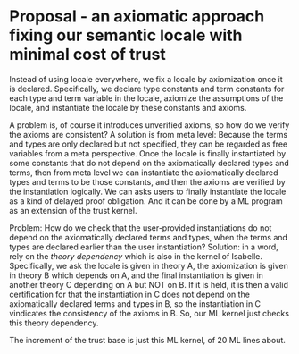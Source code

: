 Proposal - an axiomatic approach fixing our semantic locale with minimal cost of trust
====

Instead of using locale everywhere, we fix a locale by axiomization once it is declared.
Specifically, we declare type constants and term constants for each type and term variable in the locale, axiomize the assumptions of the locale, and instantiate the locale by these constants and axioms.

A problem is, of course it introduces unverified axioms, so how do we verify the axioms are consistent?
A solution is from meta level:
Because the terms and types are only declared but not specified, they can be regarded as free variables from a meta perspective.
Once the locale is finally instantiated by some constants that do not depend on the axiomatically declared types and terms, then from meta level we can instantiate the axiomatically declared types and terms to be those constants, and then the axioms are verified by the instantiation logically.
We can asks users to finally instantiate the locale as a kind of delayed proof obligation.
And it can be done by a ML program as an extension of the trust kernel.

Problem: How do we check that the user-provided instantiations do not depend on the axiomatically declared terms and types, when the terms and types are declared earlier than the user instantiation?
Solution: in a word, rely on the *theory dependency* which is also in the kernel of Isabelle.
Specifically, we ask the locale is given in theory A, the axiomization is given in theory B which depends on A, and the final instantiation is given in another theory C depending on A but NOT on B.
If it is held, it is then a valid certification for that the instantiation in C does not depend on the axiomatically declared terms and types in B, so the instantiation in C vindicates the consistency of the axioms in B.
So, our ML kernel just checks this theory dependency.

The increment of the trust base is just this ML kernel, of 20 ML lines about.


